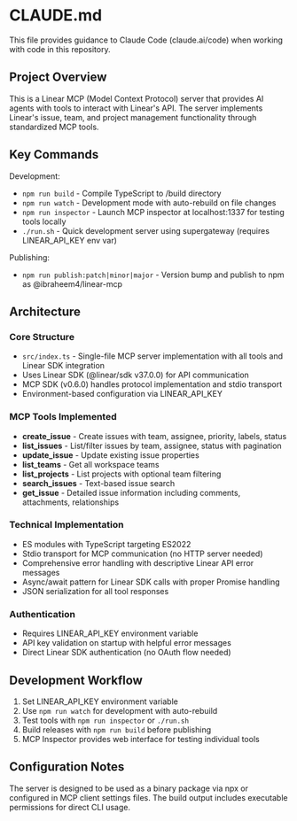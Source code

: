 # CLAUDE.md

This file provides guidance to Claude Code (claude.ai/code) when working with code in this repository.

## Project Overview

This is a Linear MCP (Model Context Protocol) server that provides AI agents with tools to interact with Linear's API. The server implements Linear's issue, team, and project management functionality through standardized MCP tools.

## Key Commands

Development:
- `npm run build` - Compile TypeScript to /build directory  
- `npm run watch` - Development mode with auto-rebuild on file changes
- `npm run inspector` - Launch MCP inspector at localhost:1337 for testing tools locally
- `./run.sh` - Quick development server using supergateway (requires LINEAR_API_KEY env var)

Publishing:
- `npm run publish:patch|minor|major` - Version bump and publish to npm as @ibraheem4/linear-mcp

## Architecture

### Core Structure
- `src/index.ts` - Single-file MCP server implementation with all tools and Linear SDK integration
- Uses Linear SDK (@linear/sdk v37.0.0) for API communication
- MCP SDK (v0.6.0) handles protocol implementation and stdio transport
- Environment-based configuration via LINEAR_API_KEY

### MCP Tools Implemented
- **create_issue** - Create issues with team, assignee, priority, labels, status
- **list_issues** - List/filter issues by team, assignee, status with pagination
- **update_issue** - Update existing issue properties
- **list_teams** - Get all workspace teams
- **list_projects** - List projects with optional team filtering
- **search_issues** - Text-based issue search
- **get_issue** - Detailed issue information including comments, attachments, relationships

### Technical Implementation
- ES modules with TypeScript targeting ES2022
- Stdio transport for MCP communication (no HTTP server needed)
- Comprehensive error handling with descriptive Linear API error messages
- Async/await pattern for Linear SDK calls with proper Promise handling
- JSON serialization for all tool responses

### Authentication
- Requires LINEAR_API_KEY environment variable
- API key validation on startup with helpful error messages
- Direct Linear SDK authentication (no OAuth flow needed)

## Development Workflow

1. Set LINEAR_API_KEY environment variable
2. Use `npm run watch` for development with auto-rebuild
3. Test tools with `npm run inspector` or `./run.sh` 
4. Build releases with `npm run build` before publishing
5. MCP Inspector provides web interface for testing individual tools

## Configuration Notes

The server is designed to be used as a binary package via npx or configured in MCP client settings files. The build output includes executable permissions for direct CLI usage.